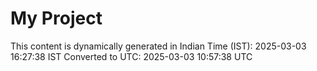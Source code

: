 # My Project

This content is dynamically generated in Indian Time (IST): 2025-03-03 16:27:38 IST
Converted to UTC: 2025-03-03 10:57:38 UTC
